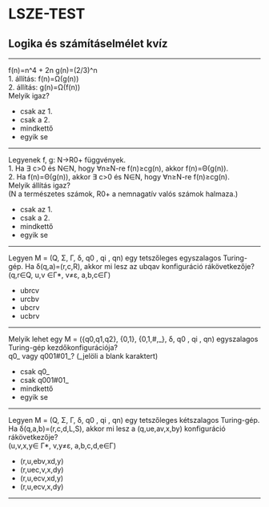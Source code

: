 # LSZE-TEST

## Logika és számításelmélet kvíz

---

f(n)=n^4 + 2n g(n)=(2/3)^n  
1\. állítás: f(n)=Ω(g(n))  
2\. állítás: g(n)=Ω(f(n))  
Melyik igaz?

- csak az 1.
- csak a 2.
- mindkettő
- egyik se

---

Legyenek f, g: N->R0+ függvények.  
1\. Ha ∃ c>0 és N∈N, hogy ∀n≥N-re f(n)≥cg(n), akkor f(n)=Θ(g(n)).  
2\. Ha f(n)=Θ(g(n)), akkor ∃ c>0 és N∈N, hogy ∀n≥N-re f(n)≥cg(n).  
Melyik állítás igaz?  
(N a természetes számok, R0+ a nemnagatív valós számok halmaza.)  

- csak az 1.
- csak a 2.
- mindkettő
- egyik se

---

Legyen M = (Q, Σ, Γ, δ, q0 , qi , qn) egy tetszőleges egyszalagos Turing-gép. Ha δ(q,a)=(r,c,R), akkor mi lesz az ubqav konfiguráció rákövetkezője?  
(q,r∈Q, u,v ∈Γ*, v≠ε, a,b,c∈Γ)

- ubrcv
- urcbv
- ubcrv
- ucbrv

---

Melyik lehet egy M = ({q0,q1,q2}, {0,1}, {0,1,#,\_}, δ, q0 , qi , qn) egyszalagos Turing-gép kezdőkonfigurációja?  
q0\_ vagy q001#01_? (_jelöli a blank karaktert)  

- csak q0_
- csak q001#01_
- mindkettő
- egyik se

---

Legyen  M = (Q, Σ, Γ, δ, q0 , qi , qn) egy tetszőleges kétszalagos Turing-gép. Ha δ(q,a,b)=(r,c,d,L,S), akkor mi lesz a (q,ue,av,x,by) konfiguráció rákövetkezője?  
(u,v,x,y∈ ​Γ*, v,y≠ε, a,b,c,d,e∈Γ)  

- (r,u,ebv,xd,y)
- (r,uec,v,x,dy)
- (r,u,ecv,xd,y)
- (r,u,ecv,x,dy)

---
